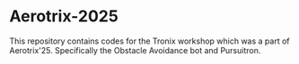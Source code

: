 # Aerotrix-2025
This repository contains codes for the Tronix workshop which was a part of Aerotrix'25. Specifically the Obstacle Avoidance bot and Pursuitron.
